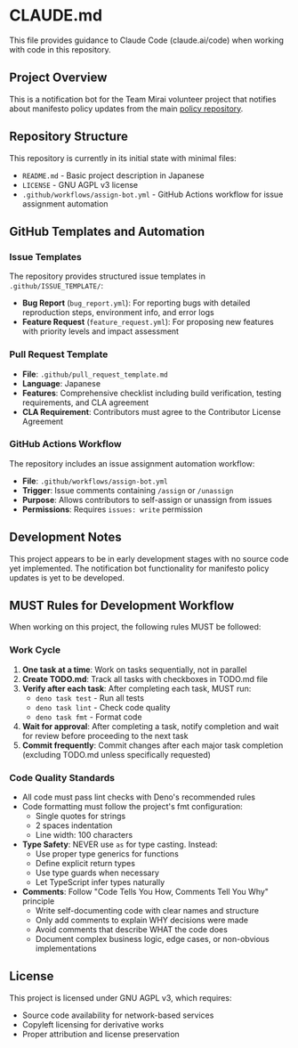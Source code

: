 # CLAUDE.md

This file provides guidance to Claude Code (claude.ai/code) when working with code in this
repository.

## Project Overview

This is a notification bot for the Team Mirai volunteer project that notifies about manifesto policy
updates from the main [policy repository](https://github.com/team-mirai/policy).

## Repository Structure

This repository is currently in its initial state with minimal files:

- `README.md` - Basic project description in Japanese
- `LICENSE` - GNU AGPL v3 license
- `.github/workflows/assign-bot.yml` - GitHub Actions workflow for issue assignment automation

## GitHub Templates and Automation

### Issue Templates

The repository provides structured issue templates in `.github/ISSUE_TEMPLATE/`:

- **Bug Report** (`bug_report.yml`): For reporting bugs with detailed reproduction steps,
  environment info, and error logs
- **Feature Request** (`feature_request.yml`): For proposing new features with priority levels and
  impact assessment

### Pull Request Template

- **File**: `.github/pull_request_template.md`
- **Language**: Japanese
- **Features**: Comprehensive checklist including build verification, testing requirements, and CLA
  agreement
- **CLA Requirement**: Contributors must agree to the Contributor License Agreement

### GitHub Actions Workflow

The repository includes an issue assignment automation workflow:

- **File**: `.github/workflows/assign-bot.yml`
- **Trigger**: Issue comments containing `/assign` or `/unassign`
- **Purpose**: Allows contributors to self-assign or unassign from issues
- **Permissions**: Requires `issues: write` permission

## Development Notes

This project appears to be in early development stages with no source code yet implemented. The
notification bot functionality for manifesto policy updates is yet to be developed.

## MUST Rules for Development Workflow

When working on this project, the following rules MUST be followed:

### Work Cycle

1. **One task at a time**: Work on tasks sequentially, not in parallel
2. **Create TODO.md**: Track all tasks with checkboxes in TODO.md file
3. **Verify after each task**: After completing each task, MUST run:
   - `deno task test` - Run all tests
   - `deno task lint` - Check code quality
   - `deno task fmt` - Format code
4. **Wait for approval**: After completing a task, notify completion and wait for review before
   proceeding to the next task
5. **Commit frequently**: Commit changes after each major task completion (excluding TODO.md unless
   specifically requested)

### Code Quality Standards

- All code must pass lint checks with Deno's recommended rules
- Code formatting must follow the project's fmt configuration:
  - Single quotes for strings
  - 2 spaces indentation
  - Line width: 100 characters
- **Type Safety**: NEVER use `as` for type casting. Instead:
  - Use proper type generics for functions
  - Define explicit return types
  - Use type guards when necessary
  - Let TypeScript infer types naturally
- **Comments**: Follow "Code Tells You How, Comments Tell You Why" principle
  - Write self-documenting code with clear names and structure
  - Only add comments to explain WHY decisions were made
  - Avoid comments that describe WHAT the code does
  - Document complex business logic, edge cases, or non-obvious implementations

## License

This project is licensed under GNU AGPL v3, which requires:

- Source code availability for network-based services
- Copyleft licensing for derivative works
- Proper attribution and license preservation
